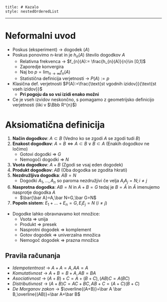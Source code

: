 ```table-of-contents
title: # Kazalo
style: nestedOrderedList
```
---
# Neformalni uvod
- Poskus (eksperiment) -> dogodek ($A$)
- Poskus ponovimo n-krat in je $h_{n}(A)$ število dogodkov $A$
	- Relativna frekvenca -> $f_{n}(A):= \frac{h_{n}(A)}{n}\in [0,1]$
	- Zaporedje konvergira
	- Naj bo $p=\lim_{n\to\infty}f_{n}(A)$
	- Statistična definicija verjetnosti -> $P(A):=p$
- Klasična def. verjetnosti $P(A):=\frac{\text{st vgodnih izidov}}{\text{st vseh izidov}}$
	- **Pri pogoju da so vsi izidi enako možni**
- Ce je vseh izvidov neskončno, s pomagamo z geometrijsko definicijo verjetnosti (liki v $\Bbb R^{n}$)
# Aksiomatična definicija
1. **Način dogodkov**: $A\subset B$ (Vedno ko se zgodi $A$ se zgodi tudi $B$)
2. **Enakost dogodkov**: $A=B\iff A\subset B\vee B\subset A$ (Enakih dogodkov ne ločimo)
	- Gotovi dogodki => $G$
	- Nemogoči dogodki => $N$
3. **Vsota dogodkov**: $A+B$ (Zgodi se vsaj eden dogodek)
4. **Produkt dogodkov**: $AB$ (Oba dogodka se zgodita hkrati)
5. **Nezdružljiva dogodka**: $AB=N$
	- Dogodki $A_{1},\dots,A_{n}$ so paroma nezdružjivi če velja $A_{i}A_{j}=N;i\ne j$
6. **Nasprotna dogodka**: $AB=N$ in $A+B=G$ tedaj je $B=\bar A$ in $\bar A$ imenujemo nasprotje dogodka $A$
	- $\bar{\bar A}=A,\bar N=G,\bar G=N$
7. **Popoln sistem**: $E_{1}+\dots+E_{n}=G,E_{i}E_{j}=N\ (i\ne j)$
- Dogodke lahko obravnavamo kot množice:
	- Vsota => unija
	- Produkt => presek
	- Nasprotni dogodek => komplement
	- Gotov dogodek => univerzalna množica
	- Nemogoč dogodek => prazna množica
## Pravila računanja
- *Idempotentnost* -> $A+A=A,AA=A$
- *Komutativnost* -> $A+B=B+A,AB=BA$
- *Asociativnost* -> $(A+B)+C=A+(B+C),(AB)C=A(BC)$
- *Distributivnost* -> $(A+B)C=AC+BC,AB+C=(A+C)(B+C)$
- *De Morganov zakon* -> $\overline{(A+B)}=\bar A \bar B,\overline{(AB)}=\bar A+\bar B$